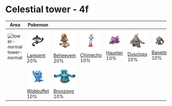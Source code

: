 # Celestial tower - 4f

| Area                                                                    | Pokemon                                                                                          | &nbsp;                                                                                         | &nbsp;                                                                                         | &nbsp;                                                                                       | &nbsp;                                                                                         | &nbsp;                                                                                       |
| ----------------------------------------------------------------------- | ------------------------------------------------------------------------------------------------ | ---------------------------------------------------------------------------------------------- | ---------------------------------------------------------------------------------------------- | -------------------------------------------------------------------------------------------- | ---------------------------------------------------------------------------------------------- | -------------------------------------------------------------------------------------------- |
| ![tower-normal](../../img/items/tower-normal.png)<br/>tower-normal<br/> | ![lampent](../../img/pokemon/608.png) <br/>[Lampent](/blaze-black-wiki/pokemon/608) <br/>20%     | ![beheeyem](../../img/pokemon/606.png) <br/>[Beheeyem](/blaze-black-wiki/pokemon/606) <br/>20% | ![chimecho](../../img/pokemon/358.png) <br/>[Chimecho](/blaze-black-wiki/pokemon/358) <br/>10% | ![haunter](../../img/pokemon/093.png) <br/>[Haunter](/blaze-black-wiki/pokemon/093) <br/>10% | ![dusclops](../../img/pokemon/356.png) <br/>[Dusclops](/blaze-black-wiki/pokemon/356) <br/>10% | ![banette](../../img/pokemon/354.png) <br/>[Banette](/blaze-black-wiki/pokemon/354) <br/>10% |
|                                                                         | ![wobbuffet](../../img/pokemon/202.png) <br/>[Wobbuffet](/blaze-black-wiki/pokemon/202) <br/>10% | ![bronzong](../../img/pokemon/437.png) <br/>[Bronzong](/blaze-black-wiki/pokemon/437) <br/>10% |